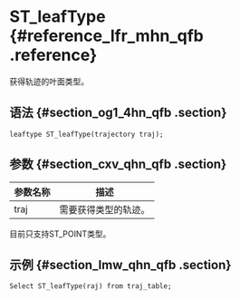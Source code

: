 # ST\_leafType {#reference_lfr_mhn_qfb .reference}

获得轨迹的叶面类型。

## 语法 {#section_og1_4hn_qfb .section}

```
leaftype ST_leafType(trajectory traj);
```

## 参数 {#section_cxv_qhn_qfb .section}

|参数名称|描述|
|----|--|
|traj|需要获得类型的轨迹。|

目前只支持ST\_POINT类型。

## 示例 {#section_lmw_qhn_qfb .section}

```
Select ST_leafType(raj) from traj_table;
```

